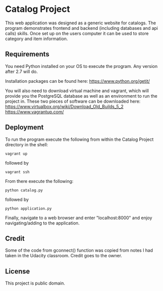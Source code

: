 # Catalog Project
This web application was designed as a generic website for catalogs. The program demonstrates frontend and backend (including databases and api calls) skills.
Once set up on the users computer it can be used to store category and item information.

## Requirements
You need Python installed on your OS to execute the program. Any version after 2.7 will do.

Installation packages can be found here:
https://www.python.org/getit/

You will also need to download virtual machine and vagrant, which will provide you the PostgreSQL database as well as an environment to run the project in. These two pieces of software can be downloaded here:
https://www.virtualbox.org/wiki/Download_Old_Builds_5_2
https://www.vagrantup.com/

## Deployment
To run the program execute the following from within the Catalog Project directory in the shell:
```
vagrant up
```
followed by
```
vagrant ssh
```

From there execute the following:
```
python catalog.py
```
followed by
```
python application.py
```

Finally, navigate to a web browser and enter "localhost:8000" and enjoy navigating/adding to the application.

## Credit
Some of the code from gconnect() function was copied from notes I had taken in the Udacity classroom. Credit goes to the owner.

## License
This project is public domain.

